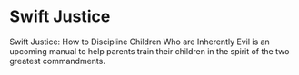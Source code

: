 Swift Justice
=============

Swift Justice: How to Discipline Children Who are Inherently Evil is an upcoming manual to help parents train their children in the spirit of the two greatest commandments.
